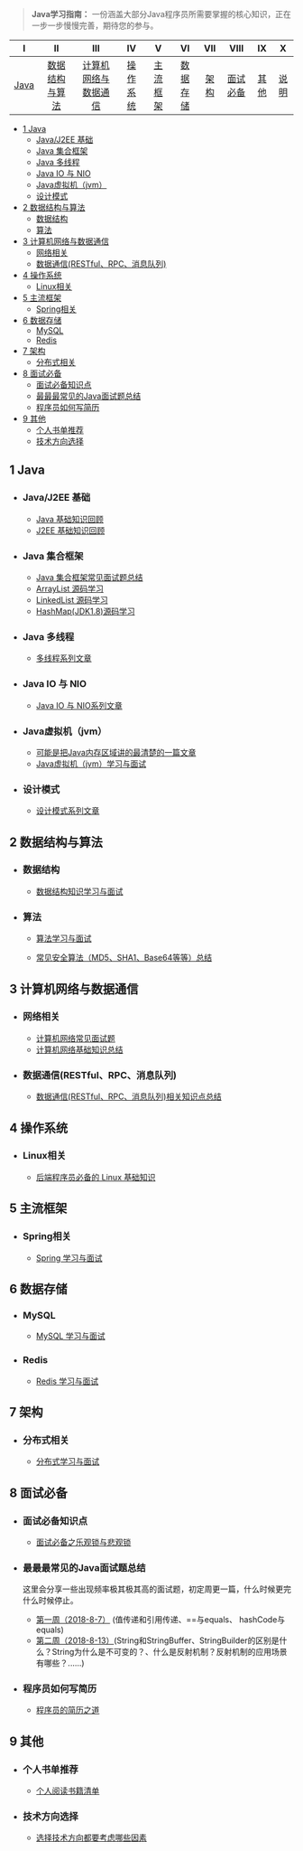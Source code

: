 > **Java学习指南：** 一份涵盖大部分Java程序员所需要掌握的核心知识，正在一步一步慢慢完善，期待您的参与。

|          Ⅰ           |                         Ⅱ                          |                           Ⅲ                            |              Ⅳ               |               Ⅴ               |                 Ⅵ                 |          Ⅶ          |                 Ⅷ                  |         Ⅸ         |                  Ⅹ                   |
| :------------------: | :------------------------------------------------: | :----------------------------------------------------: | :--------------------------: | :---------------------------: | :-------------------------------: | :-----------------: | :--------------------------------: | :---------------: | :----------------------------------: |
| [Java](#1-Java) | [数据结构与算法](#open_file_folder-数据结构与算法) | [计算机网络与数据通信](#computer-计算机网络与数据通信) | [操作系统](#iphone-操作系统) | [主流框架](#pencil2-主流框架) | [数据存储](#floppy_disk-数据存储) | [架构](#punch-架构) | [面试必备](#musical_note-面试必备) | [其他](#art-其他) | [说明](#envelope-该开源文档一些说明) |


- [1  Java](#1--java)
  * [Java/J2EE 基础](#java-j2ee---)
  * [Java 集合框架](#java-----)
  * [Java 多线程](#java----)
  * [Java IO 与 NIO](#java-io---nio)
  * [Java虚拟机（jvm）](#java----jvm-)
  * [设计模式](#----)
- [2 数据结构与算法](#2--------)
  * [数据结构](#----)
  * [算法](#--)
- [3 计算机网络与数据通信](#3-----------)
  * [网络相关](#----)
  * [数据通信(RESTful、RPC、消息队列)](#-----restful-rpc------)
- [4 操作系统](#4-----)
  * [Linux相关](#linux--)
- [5 主流框架](#5-----)
  * [Spring相关](#spring--)
- [6  数据存储](#6------)
  * [MySQL](#mysql)
  * [Redis](#redis)
- [7 架构](#7---)
  * [分布式相关](#-----)
- [8 面试必备](#8-----)
  * [面试必备知识点](#-------)
  * [最最最常见的Java面试题总结](#------java-----)
  * [程序员如何写简历](#--------)
- [9 其他](#9---)
  * [个人书单推荐](#------)
  * [技术方向选择](#------)


## 1 Java

- ### Java/J2EE 基础
  - [Java 基础知识回顾](https://github.com/Snailclimb/Java-Guide/blob/master/Java相关/Java基础知识.md)
  - [J2EE 基础知识回顾](https://github.com/Snailclimb/Java-Guide/blob/master/Java相关/J2EE基础知识.md)
- ### Java 集合框架
  - [Java 集合框架常见面试题总结](https://github.com/Snailclimb/Java-Guide/blob/master/Java相关/Java集合框架常见面试题总结.md)
  - [ArrayList 源码学习](https://github.com/Snailclimb/Java-Guide/blob/master/Java相关/ArrayList.md)    
  - [LinkedList 源码学习](https://github.com/Snailclimb/Java-Guide/blob/master/Java相关/LinkedList.md)   
  - [HashMap(JDK1.8)源码学习](https://github.com/Snailclimb/Java-Guide/blob/master/Java相关/HashMap.md)  

- ### Java 多线程
   - [多线程系列文章](https://github.com/Snailclimb/Java_Guide/blob/master/Java相关/多线程系列.md)


- ### Java IO 与 NIO
  - [Java IO 与 NIO系列文章](https://github.com/Snailclimb/Java_Guide/blob/master/Java相关/Java%20IO与NIO.md)

- ### Java虚拟机（jvm）
   - [可能是把Java内存区域讲的最清楚的一篇文章](https://github.com/Snailclimb/Java_Guide/blob/master/Java相关/可能是把Java内存区域讲的最清楚的一篇文章.md
     )
   - [Java虚拟机（jvm）学习与面试](https://github.com/Snailclimb/Java_Guide/blob/master/Java相关/Java虚拟机（jvm）.md)
- ### 设计模式
   - [设计模式系列文章](https://github.com/Snailclimb/Java_Guide/blob/master/Java相关/设计模式.md)

## 2 数据结构与算法

- ### 数据结构
   - [数据结构知识学习与面试](https://github.com/Snailclimb/Java_Guide/blob/master/数据结构与算法/数据结构.md)


- ### 算法
   - [算法学习与面试](https://github.com/Snailclimb/Java_Guide/blob/master/数据结构与算法/算法.md)

   - [常见安全算法（MD5、SHA1、Base64等等）总结](https://github.com/Snailclimb/Java_Guide/blob/master/数据结构与算法/常见安全算法（MD5、SHA1、Base64等等）总结.md)


## 3 计算机网络与数据通信
- ### 网络相关
   - [计算机网络常见面试题](https://github.com/Snailclimb/Java_Guide/blob/master/计算机网络与数据通信/计算机网络.md)
   - [计算机网络基础知识总结](https://github.com/Snailclimb/Java_Guide/blob/master/计算机网络与数据通信/干货：计算机网络知识总结.md)

- ### 数据通信(RESTful、RPC、消息队列)
  - [数据通信(RESTful、RPC、消息队列)相关知识点总结](https://github.com/Snailclimb/Java-Guide/blob/master/计算机网络与数据通信/数据通信(RESTful、RPC、消息队列).md)


## 4 操作系统

- ### Linux相关
  - [后端程序员必备的 Linux 基础知识](https://github.com/Snailclimb/Java-Guide/blob/master/操作系统/后端程序员必备的Linux基础知识.md)  

## 5 主流框架

- ### Spring相关
  - [Spring 学习与面试](https://github.com/Snailclimb/Java_Guide/blob/master/主流框架/Spring学习与面试.md)

## 6  数据存储
- ### MySQL
  - [MySQL 学习与面试](https://github.com/Snailclimb/Java_Guide/blob/master/数据存储/MySQL.md)
- ### Redis
  - [Redis 学习与面试](https://github.com/Snailclimb/Java_Guide/blob/master/数据存储/Redis.md)

## 7 架构
- ### 分布式相关
    - [分布式学习与面试](https://github.com/Snailclimb/Java_Guide/blob/master/架构/分布式.md)

## 8 面试必备

- ### 面试必备知识点
    - [面试必备之乐观锁与悲观锁](https://github.com/Snailclimb/Java-Guide/blob/master/面试必备/面试必备之乐观锁与悲观锁.md)
- ### 最最最常见的Java面试题总结
   这里会分享一些出现频率极其极其高的面试题，初定周更一篇，什么时候更完什么时候停止。

    - [第一周（2018-8-7）](https://github.com/Snailclimb/Java-Guide/blob/master/面试必备/最最最常见的Java面试题总结/第一周（2018-8-7）.md) (值传递和引用传递、==与equals、 hashCode与equals)
    - [第二周（2018-8-13）](https://github.com/Snailclimb/Java-Guide/blob/master/面试必备/最最最常见的Java面试题总结/第二周(2018-8-13).md)(String和StringBuffer、StringBuilder的区别是什么？String为什么是不可变的？、什么是反射机制？反射机制的应用场景有哪些？......)
- ### 程序员如何写简历
    - [程序员的简历之道](https://github.com/Snailclimb/Java-Guide/blob/master/面试必备/程序员的简历之道.md)

    
## 9 其他  

- ### 个人书单推荐
    - [个人阅读书籍清单](https://github.com/Snailclimb/Java-Guide/blob/master/其他/个人阅读书籍清单.md)  

- ### 技术方向选择
    - [选择技术方向都要考虑哪些因素](https://github.com/Snailclimb/Java-Guide/blob/master/其他/选择技术方向都要考虑哪些因素.md)  

